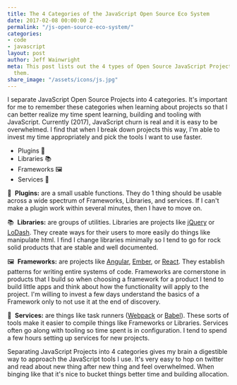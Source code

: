 ```yaml
---
title: The 4 Categories of the JavaScript Open Source Eco System
date: 2017-02-08 00:00:00 Z
permalink: "/js-open-source-eco-system/"
categories:
- code
- javascript
layout: post
author: Jeff Wainwright
meta: This post lists out the 4 types of Open Source JavaScript Projects and summarizes
  them.
share_image: "/assets/icons/js.jpg"
---
```


I separate JavaScript Open Source Projects into 4 categories. It's important for me to remember these categories when learning about projects so that I can better realize my time spent learning, building and tooling with JavaScript. Currently (2017), JavaScript churn is real and it is easy to be overwhelmed. I find that when I break down projects this way, I'm able to invest my time appropriately and pick the tools I want to use faster. 

-  Plugins 🔌
-  Libraries 📚
-  Frameworks 🖼
-  Services 🔧

🔌&nbsp;&nbsp;**Plugins:** are a small usable functions. They do 1 thing should be usable across a wide spectrum of Frameworks, Libraries, and services. If I can't make a plugin work within several minutes, then I have to move on. 

📚&nbsp;&nbsp;**Libraries:** are groups of utilities. Libraries are projects like [jQuery](http://jquery.com/) or [LoDash](https://lodash.com/). They create ways for their users to more easily do things like manipulate html. I find I change libraries minimally so I tend to go for rock solid products that are stable and well documented.

🖼&nbsp;&nbsp;**Frameworks:** are projects like [Angular](https://angular.io/docs/js/latest/), [Ember](http://emberjs.com/), or [React](https://facebook.github.io/react/). They establish patterns for writing entire systems of code. Frameworks are cornerstone in products that I build so when choosing a framework for a product I tend to build little apps and think about how the functionality will apply to the project. I'm willing to invest a few days understand the basics of a Framework only to not use it at the end of discovery.

🔧&nbsp;&nbsp;**Services:** are things like task runners ([Webpack](http://webpack.github.io/) or [Babel](http://babeljs.io/)). These sorts of tools make it easier to compile things like Frameworks or Libraries. Services often go along with tooling so time spent is in configuration. I tend to spend a few hours setting up services for new projects. 

Separating JavaScript Projects into 4 categories gives my brain a digestible way to approach the JavaScript tools I use. It's very easy to hop on twitter and read about new thing after new thing and feel overwhelmed. When binging like that it's nice to bucket things better time and building allocation.
